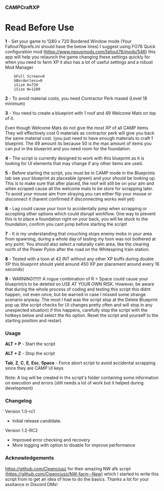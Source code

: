### CAMPCraftXP

# Read Before Use

**1** - Set your game to 1280 x 720 Bordered Window mode (Your Fallout76prefs.ini should have the below lines) I suggest using  FO76 Quick configuration mod (https://www.nexusmods.com/fallout76/mods/546) this app will help you relaunch the game changing these settings quickly for when you need to farm XP it also has a lot of useful settings and a robust Mod Manager

		bFull Screen=0
		bBorderless=0
		iSize H=720
		iSize W=1280

**2** - To avoid material costs, you need Contractor Perk maxed (Level 18 minimum)

**3** - You need to create a blueprint with 1 roof and 49 Welcome Mats on top of it.

Even though Welcome Mats do not give the most XP of all CAMP items. They will effectively cost 0 materials as contractor perk will give you back the same material cost. (you just need to have enough materials to craft 1 blueprint. The  49 amount its because 50 is the max amount of items you can put in the blueprint and you need room for the foundation.

**4** - The script is currently designed to work with this blueprint as it is looking for UI elements that may change if any other items are used.

**5** - Before starting the script, you must be in CAMP mode in the Blueprints tab see your blueprint as placeable (green) and your should be looking up. This is to make sure that after placed, the roof will still be on your aim and when scraped cause all the welcome mats to be store for scrapping later. To avoid your mouse aim from straying you can either flip your mouse or disconnect it (havent confirmed if disconnecting works well yet)

**6** - Lag could cause your toon to accidentally jump when scrapping or accepting other options which could disrupt workflow. One way to prevent this is to place a foundation right on your back, you will be stuck to the foundation, confirm you cant jump before starting the script!

**7** - It is my understanding that crouching stops enemy mobs in your area from spawning, during a whole day of testing my toon was not bothered at any point. You should also select a naturally calm area, like the clearing north of the Power Pylon after the road on the Whitespring train station.

**8** - Tested with a toon at 42 INT without any other XP buffs during double XP this blueprint should yield around 450 XP per placement around every 16 seconds)

**9** - WARNING!!!!!!! A rogue combination of R > Space could cause your blueprint/s to be deleted so USE AT YOUR OWN RISK. However, be aware that during the whole process of coding and testing this script this didnt happen, not even once, but be warned in case I missed some strange scenario anyway. The most I had was the script stop at the Delete Blueprint pop up (the script checks for UI changes pretty often and will stop in any unexpected situation) if this happens, carefully stop the script with the hotkeys below and select the No option. Reset the script and yourself to the starting position and restart.


### Usage

**ALT + P**  -  Start the script

**ALT + Z** - Stop the script

**Tab**, **Z**, **C**, **E**, **Esc**, **Space** - Force abort script to avoid accidental scrapping since they are CAMP UI keys

Note: A log will be created in ths script's folder containing some information on execution and errors (still needs a lot of work but it helped during development)

### Changelog

Version 1.0-rc1

- Initial release candidate.

Version 1.2-RC2

- Improved error checking and recovery
- More logging with option to disable for improve performance

### Acknowledgements

https://github.com/Cipencjusz for their amazing NW afk script (https://github.com/Cipencjusz/NW-farm--New) which I started to write this script from to get an idea of how to do the basics. Thanks a lot for your assitance in Discord DMs!




